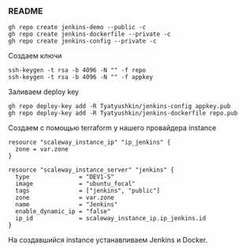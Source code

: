 ### README

``` 
gh repo create jenkins-demo --public -c
gh repo create jenkins-dockerfile --private -c
gh repo create jenkins-config --private -c 
```
Создаем ключи
```
ssh-keygen -t rsa -b 4096 -N "" -f repo
ssh-keygen -t rsa -b 4096 -N "" -f appkey
```
Заливаем deploy key
```
gh repo deploy-key add -R Tyatyushkin/jenkins-config appkey.pub
gh repo deploy-key add -R Tyatyushkin/jenkins-dockerfile repo.pub
```
Создаем c помощью terraform у нашего провайдера instance
```
resource "scaleway_instance_ip" "ip_jenkins" {
  zone = var.zone
}

resource "scaleway_instance_server" "jenkins" {
  type              = "DEV1-S"
  image             = "ubuntu_focal"
  tags              = ["jenkins", "public"]
  zone              = var.zone
  name              = "Jenkins"
  enable_dynamic_ip = "false"
  ip_id             = scaleway_instance_ip.ip_jenkins.id
}
```
На создавшийся instance устанавливаем Jenkins и Docker. 
